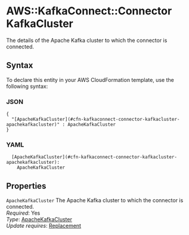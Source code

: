 # AWS::KafkaConnect::Connector KafkaCluster<a name="aws-properties-kafkaconnect-connector-kafkacluster"></a>

The details of the Apache Kafka cluster to which the connector is connected\.

## Syntax<a name="aws-properties-kafkaconnect-connector-kafkacluster-syntax"></a>

To declare this entity in your AWS CloudFormation template, use the following syntax:

### JSON<a name="aws-properties-kafkaconnect-connector-kafkacluster-syntax.json"></a>

```
{
  "[ApacheKafkaCluster](#cfn-kafkaconnect-connector-kafkacluster-apachekafkacluster)" : ApacheKafkaCluster
}
```

### YAML<a name="aws-properties-kafkaconnect-connector-kafkacluster-syntax.yaml"></a>

```
  [ApacheKafkaCluster](#cfn-kafkaconnect-connector-kafkacluster-apachekafkacluster): 
    ApacheKafkaCluster
```

## Properties<a name="aws-properties-kafkaconnect-connector-kafkacluster-properties"></a>

`ApacheKafkaCluster`  <a name="cfn-kafkaconnect-connector-kafkacluster-apachekafkacluster"></a>
The Apache Kafka cluster to which the connector is connected\.  
*Required*: Yes  
*Type*: [ApacheKafkaCluster](aws-properties-kafkaconnect-connector-apachekafkacluster.md)  
*Update requires*: [Replacement](https://docs.aws.amazon.com/AWSCloudFormation/latest/UserGuide/using-cfn-updating-stacks-update-behaviors.html#update-replacement)